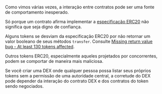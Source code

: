 Como vimos várias vezes, a interação entre contratos pode ser uma fonte de comportamento inesperado.

Só porque um contrato afirma implementar a [especificação ERC20](https://eips.ethereum.org/EIPS/eip-20) não significa que seja digno de confiança.

Alguns tokens se desviam da especificação ERC20 por não retornar um valor booleano de seus métodos `transfer`. Consulte [Missing return value bug - At least 130 tokens affected](https://medium.com/coinmonks/missing-return-value-bug-at-least-130-tokens-affected-d67bf08521ca).

Outros tokens ERC20, especialmente aqueles projetados por concorrentes, podem se comportar de maneira mais maliciosa.

Se você criar uma DEX onde qualquer pessoa possa listar seus próprios tokens sem a permissão de uma autoridade central, a corretude do DEX pode depender da interação do contrato DEX e dos contratos do token sendo negociados.